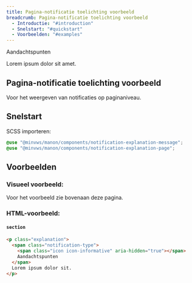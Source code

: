 ```yaml
---
title: Pagina-notificatie toelichting voorbeeld
breadcrumb: Pagina-notificatie toelichting voorbeeld
  - Introductie: "#introduction"
  - Snelstart: "#quickstart"
  - Voorbeelden: "#examples"
---
```


<section class="explanation">
  <div>
    <span class="notification-type">
      <span class="icon icon-informative" aria-hidden="true"></span>
      Aandachtspunten
    </span>
    <p>Lorem ipsum dolor sit amet.</p>
  </div>
</section>

<h2 id="introduction">Pagina-notificatie toelichting voorbeeld</h2>

Voor het weergeven van notificaties op paginaniveau.

<h2 id="quickstart">Snelstart</h2>

SCSS importeren:

```scss
@use "@minvws/manon/components/notification-explanation-message";
@use "@minvws/manon/components/notification-explanation-page";
```

<h2 id="examples">Voorbeelden</h2>

### Visueel voorbeeld:

Voor het voorbeeld zie bovenaan deze pagina.

### HTML-voorbeeld:

#### `section`

```html
<p class="explanation">
  <span class="notification-type">
    <span class="icon icon-informative" aria-hidden="true"></span>
    Aandachtspunten
  </span>
  Lorem ipsum dolor sit.
</p>
```
